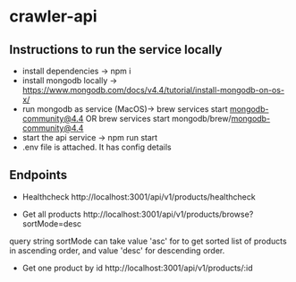 # crawler-api

## Instructions to run the service locally
- install dependencies -> npm i
- install mongodb locally -> https://www.mongodb.com/docs/v4.4/tutorial/install-mongodb-on-os-x/
- run mongodb as service (MacOS)-> brew services start mongodb-community@4.4  OR  brew services start  mongodb/brew/mongodb-community@4.4
- start the api service -> npm run start
- .env file is attached. It has config details

## Endpoints
- Healthcheck
http://localhost:3001/api/v1/products/healthcheck

- Get all products
http://localhost:3001/api/v1/products/browse?sortMode=desc

query string sortMode can take value 'asc' for to get sorted list of products in ascending order, and value 'desc' for descending order.

- Get one product by id
http://localhost:3001/api/v1/products/:id
